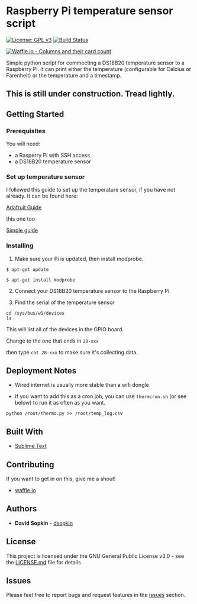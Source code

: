 # Raspberry Pi temperature sensor script 
[![License: GPL v3](https://img.shields.io/badge/License-GPL%20v3-blue.svg)](https://www.gnu.org/licenses/gpl-3.0)
[![Build Status](https://travis-ci.org/dsopkin/raspi_temp.svg?branch=master)](https://travis-ci.org/boennemann/badges)

[![Waffle.io - Columns and their card count](https://badge.waffle.io/dsopkin/raspi_temp.svg?columns=To%20Do,In%20Progress,Done&style=plastic)](https://waffle.io/dsopkin/raspi_temp)

Simple python script for commecting a DS18B20 temperature sensor to a Raspberry Pi. 
It can print either the temperature (configurable for Celcius or Farenheit) or the temperature and a timestamp.


## This is still under construction. Tread lightly.



## Getting Started


### Prerequisites

You will need:   
* a Rasperry Pi with SSH access
* a DS18B20 temperature sensor

### Set up temperature sensor

I followed this guide to set up the temperature sensor, if you have not already. It can be found here: 
		
[Adafruit Guide](http://www.danielhansen.net/2013/03/raspberry-pi-temperature-logging-using.html)

this one too

[Simple guide](http://www.danielhansen.net/2013/03/raspberry-pi-temperature-logging-using.html)

### Installing

1. Make sure your Pi is updated, then install modprobe.

```
$ apt-get update 

$ apt-get install modprobe
```

2. Connect your DS18B20 temperature sensor to the Raspberry Pi

3. Find the serial of the temperature sensor
```
cd /sys/bus/w1/devices
ls
```

This will list all of the devices in the GPIO board. 

Change to the one that ends in ```28-xxx```

then type ```cat 28-xxx``` to make sure it's collecting data.



## Deployment Notes

- Wired internet is usually more stable than a wifi dongle

- If you want to add this as a cron job, you can use ```thermcron.sh``` (or see below) to run it as often as you want.


```
python /root/thermo.py >> /root/temp_log.csv
```

## Built With
* [Sublime Text](https://www.sublimetext.com/)

## Contributing

If you want to get in on this, give me a shout!

* [waffle.io](https://waffle.io/dsopkin/raspi_temp)

## Authors

* **David Sopkin**  - [dsopkin](https://github.com/dsopkin/)

## License

This project is licensed under the GNU General Public License v3.0 - see the [LICENSE.md](LICENSE.md) file for details


## Issues

Please feel free to report bugs and request features in the [issues](https://github.com/dsopkin/raspi_temp/issues) section.

